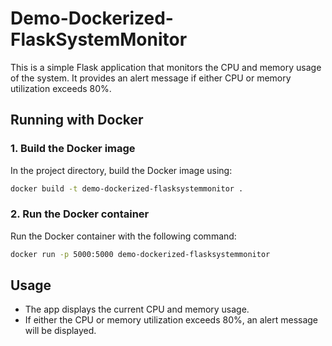 
# Demo-Dockerized-FlaskSystemMonitor

This is a simple Flask application that monitors the CPU and memory usage of the system. It provides an alert message if either CPU or memory utilization exceeds 80%.

## Running with Docker

### 1. Build the Docker image

In the project directory, build the Docker image using:

```bash
docker build -t demo-dockerized-flasksystemmonitor .
```

### 2. Run the Docker container

Run the Docker container with the following command:

```bash
docker run -p 5000:5000 demo-dockerized-flasksystemmonitor
```

## Usage

- The app displays the current CPU and memory usage.
- If either the CPU or memory utilization exceeds 80%, an alert message will be displayed.